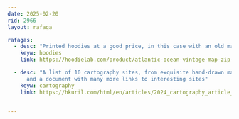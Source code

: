 ```yaml
---
date: 2025-02-20
rid: 2966
layout: rafaga

rafagas:
  - desc: "Printed hoodies at a good price, in this case with an old map centered on Europe"
    keyw: hoodies
    link: https://hoodielab.com/product/atlantic-ocean-vintage-map-zip-up-hoodie/

  - desc: "A list of 10 cartography sites, from exquisite hand-drawn masterpieces to cutting-edge interactive web maps, 
      and a document with many more links to interesting sites"
    keyw: cartography
    link: https://hkuril.com/html/en/articles/2024_cartography_article_list.html


---
```


